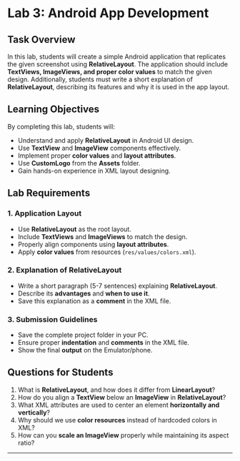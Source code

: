 # Lab 3: Android App Development

## Task Overview
In this lab, students will create a simple Android application that replicates the given screenshot using **RelativeLayout**. The application should include **TextViews, ImageViews, and proper color values** to match the given design. Additionally, students must write a short explanation of **RelativeLayout**, describing its features and why it is used in the app layout.

## Learning Objectives
By completing this lab, students will:
- Understand and apply **RelativeLayout** in Android UI design.
- Use **TextView** and **ImageView** components effectively.
- Implement proper **color values** and **layout attributes**.
- Use **CustomLogo** from the **Assets** folder.
- Gain hands-on experience in XML layout designing.


## Lab Requirements
### 1. Application Layout
- Use **RelativeLayout** as the root layout.
- Include **TextViews** and **ImageViews** to match the design.
- Properly align components using **layout attributes**.
- Apply **color values** from resources (`res/values/colors.xml`).

### 2. Explanation of RelativeLayout
- Write a short paragraph (5-7 sentences) explaining **RelativeLayout**.
- Describe its **advantages** and **when to use it**.
- Save this explanation as a **comment** in the XML file.

### 3. Submission Guidelines
- Save the complete project folder in your PC.
- Ensure proper **indentation** and **comments** in the XML file.
- Show the final **output** on the Emulator/phone.

## Questions for Students
1. What is **RelativeLayout**, and how does it differ from **LinearLayout**?
2. How do you align a **TextView** below an **ImageView** in **RelativeLayout**?
3. What XML attributes are used to center an element **horizontally and vertically**?
4. Why should we use **color resources** instead of hardcoded colors in XML?
5. How can you **scale an ImageView** properly while maintaining its aspect ratio?

---

